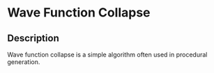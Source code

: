 # Wave Function Collapse

## Description

Wave function collapse is a simple algorithm often used in
procedural generation.

